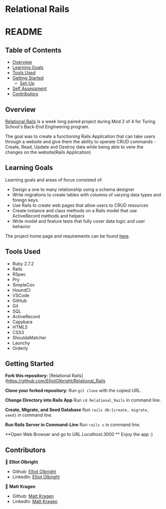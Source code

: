 # Relational Rails 

# README

## Table of Contents

- [Overview](#overview)
- [Learning Goals](#learning-goals)
- [Tools Used](#tools-used)
- [Getting Started](#getting-started)
  - [Set-Up](#Set-up)
- [Self Assessment](#self-assessment)
- [Contributors](#contributors)

## Overview

[Relational Rails](https://github.com/ElliotOlbright/Relational_Rails) is a week long paired project during Mod 2 of 4 for Turing School's Back-End Engineering program.

The goal was to create a functioning Rails Application that can take users through a website and give them the ability to operate CRUD commands - Create, Read, Update and Destroy data while being able to veiw the changes on the website(Rails Application)

## Learning Goals

Learning goals and areas of focus consisted of:
- Design a one to many relationship using a schema designer
- Write migrations to create tables with columns of varying data types and foreign keys.
- Use Rails to create web pages that allow users to CRUD resources
- Create instance and class methods on a Rails model that use ActiveRecord methods and helpers
- Write model and feature tests that fully cover data logic and user behavior

The project home page and requirements can be found [here](https://backend.turing.edu/module2/projects/relational_rails).

## Tools Used

- Ruby 2.7.2
- Rails
- RSpec
- Pry
- SimpleCov
- HoundCI
- VSCode
- GitHub
- Git
- SQL
- ActiveRecord
- Capybara
- HTML5
- CSS3
- ShouldaMatcher
- Launchy
- Orderly

## Getting Started

**Fork this repository:** [Relational Rails](https://github.com/ElliotOlbright/Relational_Rails

**Clone your forked repository:** Run `git clone` with the copied URL.

**Change Directory into Rails App** Run `cd Relational_Rails` in command line.

**Create, Migrate, and Seed Database** Run `rails db:{create, migrate, seed}` in command line.

**Run Rails Server in Command-Line** Run `rails s` in command line.

**Open Web Browser and go to URL *Localhost:3000* ** Enjoy the app :)


## Contributors

👤  **Elliot Olbright** 
- Github: [Elliot Olbright](https://github.com/ElliotOlbright)
- LinkedIn: [Elliot Olbright](https://www.linkedin.com/in/elliotolbright/)

👤  **Matt Kragen**
- Github: [Matt Kragen](https://github.com/InOmn1aParatus)
- LinkedIn: [Matt Kragen](https://www.linkedin.com/in/mattkragen/)
